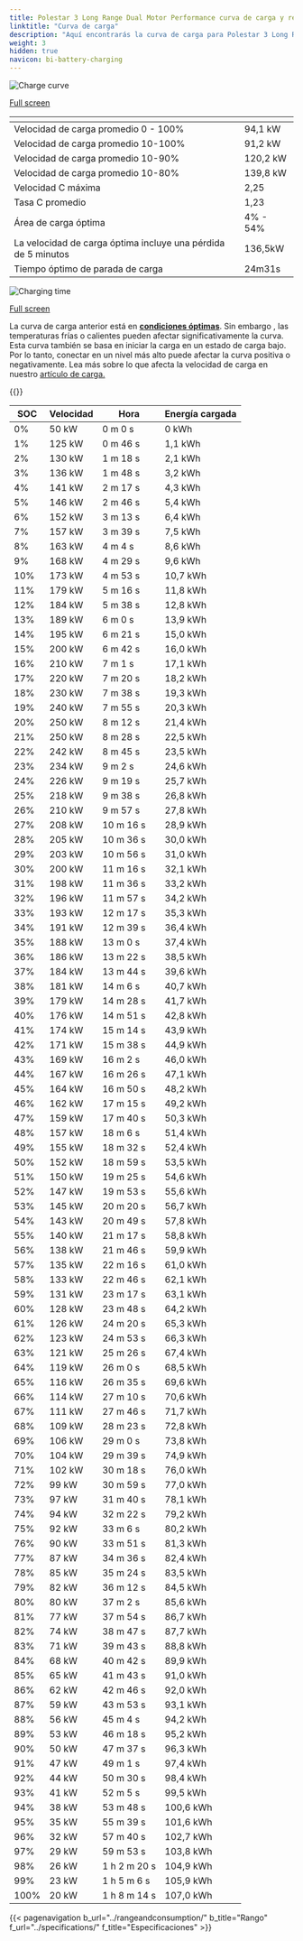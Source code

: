 ```yaml
---
title: Polestar 3 Long Range Dual Motor Performance curva de carga y rendimiento
linktitle: "Curva de carga"
description: "Aquí encontrarás la curva de carga para Polestar 3 Long Range Dual Motor Performance."
weight: 3
hidden: true
navicon: bi-battery-charging
---
```

<!-- markdownlint-disable MD033 -->
<!-- markdownlint-disable MD010 -->
<img src="/images/models/polestar/3/3_long_range_dual_motor_performance/chargingcurve.svg" alt="Charge curve" class="img-fluid">

[Full screen](/images/models/polestar/3/3_long_range_dual_motor_performance/chargingcurve.svg)


<div class="table-responsive">
<table class="table table-striped border">
	<thead>
		<tr>
			<th>
			</th>
			<th>
			</th>
		</tr>
	</thead>
	<tbody>
		<tr>
			<td>
				Velocidad de carga promedio 0 - 100%
			</td>
			<td>
				94,1 kW
			</td>
		</tr>
		<tr>
			<td>
				Velocidad de carga promedio 10-100%
			</td>
			<td>
				91,2 kW
			</td>
		</tr>
		<tr>
			<td>
				Velocidad de carga promedio 10-90%
			</td>
			<td>
				120,2 kW
			</td>
		</tr>
		<tr>
			<td>
				Velocidad de carga promedio 10-80%
			</td>
			<td>
				139,8 kW
			</td>
		</tr>
		<tr>
			<td>
				Velocidad C máxima
			</td>
			<td>
				2,25
			</td>
		</tr>
		<tr>
			<td>
				Tasa C promedio
			</td>
			<td>
				1,23
			</td>
		</tr>
		<tr>
			<td>
				Área de carga óptima
			</td>
			<td>
				4% - 54%
			</td>
		</tr>
		<tr>
			<td>
				La velocidad de carga óptima incluye una pérdida de 5 minutos
			</td>
			<td>
				136,5kW
			</td>
		</tr>
		<tr>
			<td>
				Tiempo óptimo de parada de carga
			</td>
			<td>
				24m31s
			</td>
		</tr>
	</tbody>
</table>
</div>
<img src="/images/models/polestar/3/3_long_range_dual_motor_performance/chargingtime.svg" alt="Charging time" class="img-fluid">

[Full screen](/images/models/polestar/3/3_long_range_dual_motor_performance/chargingtime.svg)


La curva de carga anterior está en **[condiciones óptimas](../../../../../technology/battery/charging/#temperatura)**. Sin embargo , las temperaturas frías o calientes pueden afectar significativamente la curva. Esta curva también se basa en iniciar la carga en un estado de carga bajo. Por lo tanto, conectar en un nivel más alto puede afectar la curva positiva o negativamente. Lea más sobre lo que afecta la velocidad de carga en nuestro [artículo de carga.](../../../../../technology/battery/charging/)


{{<evkxdisplayaddarticle />}}
<div class="table-responsive">
<table class="table table-striped border">
	<thead>
		<tr>
			<th>
				SOC
			</th>
			<th>
				Velocidad
			</th>
			<th>
				Hora
			</th>
			<th>
				Energía cargada
			</th>
		</tr>
	</thead>
	<tbody>
		<tr>
			<td>
				0%
			</td>
			<td>
				50 kW
			</td>
			<td>
				 0 m 0 s
			</td>
			<td>
				0 kWh
			</td>
		</tr>
		<tr>
			<td>
				1%
			</td>
			<td>
				125 kW
			</td>
			<td>
				 0 m 46 s
			</td>
			<td>
				1,1 kWh
			</td>
		</tr>
		<tr>
			<td>
				2%
			</td>
			<td>
				130 kW
			</td>
			<td>
				 1 m 18 s
			</td>
			<td>
				2,1 kWh
			</td>
		</tr>
		<tr>
			<td>
				3%
			</td>
			<td>
				136 kW
			</td>
			<td>
				 1 m 48 s
			</td>
			<td>
				3,2 kWh
			</td>
		</tr>
		<tr>
			<td>
				4%
			</td>
			<td>
				141 kW
			</td>
			<td>
				 2 m 17 s
			</td>
			<td>
				4,3 kWh
			</td>
		</tr>
		<tr>
			<td>
				5%
			</td>
			<td>
				146 kW
			</td>
			<td>
				 2 m 46 s
			</td>
			<td>
				5,4 kWh
			</td>
		</tr>
		<tr>
			<td>
				6%
			</td>
			<td>
				152 kW
			</td>
			<td>
				 3 m 13 s
			</td>
			<td>
				6,4 kWh
			</td>
		</tr>
		<tr>
			<td>
				7%
			</td>
			<td>
				157 kW
			</td>
			<td>
				 3 m 39 s
			</td>
			<td>
				7,5 kWh
			</td>
		</tr>
		<tr>
			<td>
				8%
			</td>
			<td>
				163 kW
			</td>
			<td>
				 4 m 4 s
			</td>
			<td>
				8,6 kWh
			</td>
		</tr>
		<tr>
			<td>
				9%
			</td>
			<td>
				168 kW
			</td>
			<td>
				 4 m 29 s
			</td>
			<td>
				9,6 kWh
			</td>
		</tr>
		<tr>
			<td>
				10%
			</td>
			<td>
				173 kW
			</td>
			<td>
				 4 m 53 s
			</td>
			<td>
				10,7 kWh
			</td>
		</tr>
		<tr>
			<td>
				11%
			</td>
			<td>
				179 kW
			</td>
			<td>
				 5 m 16 s
			</td>
			<td>
				11,8 kWh
			</td>
		</tr>
		<tr>
			<td>
				12%
			</td>
			<td>
				184 kW
			</td>
			<td>
				 5 m 38 s
			</td>
			<td>
				12,8 kWh
			</td>
		</tr>
		<tr>
			<td>
				13%
			</td>
			<td>
				189 kW
			</td>
			<td>
				 6 m 0 s
			</td>
			<td>
				13,9 kWh
			</td>
		</tr>
		<tr>
			<td>
				14%
			</td>
			<td>
				195 kW
			</td>
			<td>
				 6 m 21 s
			</td>
			<td>
				15,0 kWh
			</td>
		</tr>
		<tr>
			<td>
				15%
			</td>
			<td>
				200 kW
			</td>
			<td>
				 6 m 42 s
			</td>
			<td>
				16,0 kWh
			</td>
		</tr>
		<tr>
			<td>
				16%
			</td>
			<td>
				210 kW
			</td>
			<td>
				 7 m 1 s
			</td>
			<td>
				17,1 kWh
			</td>
		</tr>
		<tr>
			<td>
				17%
			</td>
			<td>
				220 kW
			</td>
			<td>
				 7 m 20 s
			</td>
			<td>
				18,2 kWh
			</td>
		</tr>
		<tr>
			<td>
				18%
			</td>
			<td>
				230 kW
			</td>
			<td>
				 7 m 38 s
			</td>
			<td>
				19,3 kWh
			</td>
		</tr>
		<tr>
			<td>
				19%
			</td>
			<td>
				240 kW
			</td>
			<td>
				 7 m 55 s
			</td>
			<td>
				20,3 kWh
			</td>
		</tr>
		<tr>
			<td>
				20%
			</td>
			<td>
				250 kW
			</td>
			<td>
				 8 m 12 s
			</td>
			<td>
				21,4 kWh
			</td>
		</tr>
		<tr>
			<td>
				21%
			</td>
			<td>
				250 kW
			</td>
			<td>
				 8 m 28 s
			</td>
			<td>
				22,5 kWh
			</td>
		</tr>
		<tr>
			<td>
				22%
			</td>
			<td>
				242 kW
			</td>
			<td>
				 8 m 45 s
			</td>
			<td>
				23,5 kWh
			</td>
		</tr>
		<tr>
			<td>
				23%
			</td>
			<td>
				234 kW
			</td>
			<td>
				 9 m 2 s
			</td>
			<td>
				24,6 kWh
			</td>
		</tr>
		<tr>
			<td>
				24%
			</td>
			<td>
				226 kW
			</td>
			<td>
				 9 m 19 s
			</td>
			<td>
				25,7 kWh
			</td>
		</tr>
		<tr>
			<td>
				25%
			</td>
			<td>
				218 kW
			</td>
			<td>
				 9 m 38 s
			</td>
			<td>
				26,8 kWh
			</td>
		</tr>
		<tr>
			<td>
				26%
			</td>
			<td>
				210 kW
			</td>
			<td>
				 9 m 57 s
			</td>
			<td>
				27,8 kWh
			</td>
		</tr>
		<tr>
			<td>
				27%
			</td>
			<td>
				208 kW
			</td>
			<td>
				 10 m 16 s
			</td>
			<td>
				28,9 kWh
			</td>
		</tr>
		<tr>
			<td>
				28%
			</td>
			<td>
				205 kW
			</td>
			<td>
				 10 m 36 s
			</td>
			<td>
				30,0 kWh
			</td>
		</tr>
		<tr>
			<td>
				29%
			</td>
			<td>
				203 kW
			</td>
			<td>
				 10 m 56 s
			</td>
			<td>
				31,0 kWh
			</td>
		</tr>
		<tr>
			<td>
				30%
			</td>
			<td>
				200 kW
			</td>
			<td>
				 11 m 16 s
			</td>
			<td>
				32,1 kWh
			</td>
		</tr>
		<tr>
			<td>
				31%
			</td>
			<td>
				198 kW
			</td>
			<td>
				 11 m 36 s
			</td>
			<td>
				33,2 kWh
			</td>
		</tr>
		<tr>
			<td>
				32%
			</td>
			<td>
				196 kW
			</td>
			<td>
				 11 m 57 s
			</td>
			<td>
				34,2 kWh
			</td>
		</tr>
		<tr>
			<td>
				33%
			</td>
			<td>
				193 kW
			</td>
			<td>
				 12 m 17 s
			</td>
			<td>
				35,3 kWh
			</td>
		</tr>
		<tr>
			<td>
				34%
			</td>
			<td>
				191 kW
			</td>
			<td>
				 12 m 39 s
			</td>
			<td>
				36,4 kWh
			</td>
		</tr>
		<tr>
			<td>
				35%
			</td>
			<td>
				188 kW
			</td>
			<td>
				 13 m 0 s
			</td>
			<td>
				37,4 kWh
			</td>
		</tr>
		<tr>
			<td>
				36%
			</td>
			<td>
				186 kW
			</td>
			<td>
				 13 m 22 s
			</td>
			<td>
				38,5 kWh
			</td>
		</tr>
		<tr>
			<td>
				37%
			</td>
			<td>
				184 kW
			</td>
			<td>
				 13 m 44 s
			</td>
			<td>
				39,6 kWh
			</td>
		</tr>
		<tr>
			<td>
				38%
			</td>
			<td>
				181 kW
			</td>
			<td>
				 14 m 6 s
			</td>
			<td>
				40,7 kWh
			</td>
		</tr>
		<tr>
			<td>
				39%
			</td>
			<td>
				179 kW
			</td>
			<td>
				 14 m 28 s
			</td>
			<td>
				41,7 kWh
			</td>
		</tr>
		<tr>
			<td>
				40%
			</td>
			<td>
				176 kW
			</td>
			<td>
				 14 m 51 s
			</td>
			<td>
				42,8 kWh
			</td>
		</tr>
		<tr>
			<td>
				41%
			</td>
			<td>
				174 kW
			</td>
			<td>
				 15 m 14 s
			</td>
			<td>
				43,9 kWh
			</td>
		</tr>
		<tr>
			<td>
				42%
			</td>
			<td>
				171 kW
			</td>
			<td>
				 15 m 38 s
			</td>
			<td>
				44,9 kWh
			</td>
		</tr>
		<tr>
			<td>
				43%
			</td>
			<td>
				169 kW
			</td>
			<td>
				 16 m 2 s
			</td>
			<td>
				46,0 kWh
			</td>
		</tr>
		<tr>
			<td>
				44%
			</td>
			<td>
				167 kW
			</td>
			<td>
				 16 m 26 s
			</td>
			<td>
				47,1 kWh
			</td>
		</tr>
		<tr>
			<td>
				45%
			</td>
			<td>
				164 kW
			</td>
			<td>
				 16 m 50 s
			</td>
			<td>
				48,2 kWh
			</td>
		</tr>
		<tr>
			<td>
				46%
			</td>
			<td>
				162 kW
			</td>
			<td>
				 17 m 15 s
			</td>
			<td>
				49,2 kWh
			</td>
		</tr>
		<tr>
			<td>
				47%
			</td>
			<td>
				159 kW
			</td>
			<td>
				 17 m 40 s
			</td>
			<td>
				50,3 kWh
			</td>
		</tr>
		<tr>
			<td>
				48%
			</td>
			<td>
				157 kW
			</td>
			<td>
				 18 m 6 s
			</td>
			<td>
				51,4 kWh
			</td>
		</tr>
		<tr>
			<td>
				49%
			</td>
			<td>
				155 kW
			</td>
			<td>
				 18 m 32 s
			</td>
			<td>
				52,4 kWh
			</td>
		</tr>
		<tr>
			<td>
				50%
			</td>
			<td>
				152 kW
			</td>
			<td>
				 18 m 59 s
			</td>
			<td>
				53,5 kWh
			</td>
		</tr>
		<tr>
			<td>
				51%
			</td>
			<td>
				150 kW
			</td>
			<td>
				 19 m 25 s
			</td>
			<td>
				54,6 kWh
			</td>
		</tr>
		<tr>
			<td>
				52%
			</td>
			<td>
				147 kW
			</td>
			<td>
				 19 m 53 s
			</td>
			<td>
				55,6 kWh
			</td>
		</tr>
		<tr>
			<td>
				53%
			</td>
			<td>
				145 kW
			</td>
			<td>
				 20 m 20 s
			</td>
			<td>
				56,7 kWh
			</td>
		</tr>
		<tr>
			<td>
				54%
			</td>
			<td>
				143 kW
			</td>
			<td>
				 20 m 49 s
			</td>
			<td>
				57,8 kWh
			</td>
		</tr>
		<tr>
			<td>
				55%
			</td>
			<td>
				140 kW
			</td>
			<td>
				 21 m 17 s
			</td>
			<td>
				58,8 kWh
			</td>
		</tr>
		<tr>
			<td>
				56%
			</td>
			<td>
				138 kW
			</td>
			<td>
				 21 m 46 s
			</td>
			<td>
				59,9 kWh
			</td>
		</tr>
		<tr>
			<td>
				57%
			</td>
			<td>
				135 kW
			</td>
			<td>
				 22 m 16 s
			</td>
			<td>
				61,0 kWh
			</td>
		</tr>
		<tr>
			<td>
				58%
			</td>
			<td>
				133 kW
			</td>
			<td>
				 22 m 46 s
			</td>
			<td>
				62,1 kWh
			</td>
		</tr>
		<tr>
			<td>
				59%
			</td>
			<td>
				131 kW
			</td>
			<td>
				 23 m 17 s
			</td>
			<td>
				63,1 kWh
			</td>
		</tr>
		<tr>
			<td>
				60%
			</td>
			<td>
				128 kW
			</td>
			<td>
				 23 m 48 s
			</td>
			<td>
				64,2 kWh
			</td>
		</tr>
		<tr>
			<td>
				61%
			</td>
			<td>
				126 kW
			</td>
			<td>
				 24 m 20 s
			</td>
			<td>
				65,3 kWh
			</td>
		</tr>
		<tr>
			<td>
				62%
			</td>
			<td>
				123 kW
			</td>
			<td>
				 24 m 53 s
			</td>
			<td>
				66,3 kWh
			</td>
		</tr>
		<tr>
			<td>
				63%
			</td>
			<td>
				121 kW
			</td>
			<td>
				 25 m 26 s
			</td>
			<td>
				67,4 kWh
			</td>
		</tr>
		<tr>
			<td>
				64%
			</td>
			<td>
				119 kW
			</td>
			<td>
				 26 m 0 s
			</td>
			<td>
				68,5 kWh
			</td>
		</tr>
		<tr>
			<td>
				65%
			</td>
			<td>
				116 kW
			</td>
			<td>
				 26 m 35 s
			</td>
			<td>
				69,6 kWh
			</td>
		</tr>
		<tr>
			<td>
				66%
			</td>
			<td>
				114 kW
			</td>
			<td>
				 27 m 10 s
			</td>
			<td>
				70,6 kWh
			</td>
		</tr>
		<tr>
			<td>
				67%
			</td>
			<td>
				111 kW
			</td>
			<td>
				 27 m 46 s
			</td>
			<td>
				71,7 kWh
			</td>
		</tr>
		<tr>
			<td>
				68%
			</td>
			<td>
				109 kW
			</td>
			<td>
				 28 m 23 s
			</td>
			<td>
				72,8 kWh
			</td>
		</tr>
		<tr>
			<td>
				69%
			</td>
			<td>
				106 kW
			</td>
			<td>
				 29 m 0 s
			</td>
			<td>
				73,8 kWh
			</td>
		</tr>
		<tr>
			<td>
				70%
			</td>
			<td>
				104 kW
			</td>
			<td>
				 29 m 39 s
			</td>
			<td>
				74,9 kWh
			</td>
		</tr>
		<tr>
			<td>
				71%
			</td>
			<td>
				102 kW
			</td>
			<td>
				 30 m 18 s
			</td>
			<td>
				76,0 kWh
			</td>
		</tr>
		<tr>
			<td>
				72%
			</td>
			<td>
				99 kW
			</td>
			<td>
				 30 m 59 s
			</td>
			<td>
				77,0 kWh
			</td>
		</tr>
		<tr>
			<td>
				73%
			</td>
			<td>
				97 kW
			</td>
			<td>
				 31 m 40 s
			</td>
			<td>
				78,1 kWh
			</td>
		</tr>
		<tr>
			<td>
				74%
			</td>
			<td>
				94 kW
			</td>
			<td>
				 32 m 22 s
			</td>
			<td>
				79,2 kWh
			</td>
		</tr>
		<tr>
			<td>
				75%
			</td>
			<td>
				92 kW
			</td>
			<td>
				 33 m 6 s
			</td>
			<td>
				80,2 kWh
			</td>
		</tr>
		<tr>
			<td>
				76%
			</td>
			<td>
				90 kW
			</td>
			<td>
				 33 m 51 s
			</td>
			<td>
				81,3 kWh
			</td>
		</tr>
		<tr>
			<td>
				77%
			</td>
			<td>
				87 kW
			</td>
			<td>
				 34 m 36 s
			</td>
			<td>
				82,4 kWh
			</td>
		</tr>
		<tr>
			<td>
				78%
			</td>
			<td>
				85 kW
			</td>
			<td>
				 35 m 24 s
			</td>
			<td>
				83,5 kWh
			</td>
		</tr>
		<tr>
			<td>
				79%
			</td>
			<td>
				82 kW
			</td>
			<td>
				 36 m 12 s
			</td>
			<td>
				84,5 kWh
			</td>
		</tr>
		<tr>
			<td>
				80%
			</td>
			<td>
				80 kW
			</td>
			<td>
				 37 m 2 s
			</td>
			<td>
				85,6 kWh
			</td>
		</tr>
		<tr>
			<td>
				81%
			</td>
			<td>
				77 kW
			</td>
			<td>
				 37 m 54 s
			</td>
			<td>
				86,7 kWh
			</td>
		</tr>
		<tr>
			<td>
				82%
			</td>
			<td>
				74 kW
			</td>
			<td>
				 38 m 47 s
			</td>
			<td>
				87,7 kWh
			</td>
		</tr>
		<tr>
			<td>
				83%
			</td>
			<td>
				71 kW
			</td>
			<td>
				 39 m 43 s
			</td>
			<td>
				88,8 kWh
			</td>
		</tr>
		<tr>
			<td>
				84%
			</td>
			<td>
				68 kW
			</td>
			<td>
				 40 m 42 s
			</td>
			<td>
				89,9 kWh
			</td>
		</tr>
		<tr>
			<td>
				85%
			</td>
			<td>
				65 kW
			</td>
			<td>
				 41 m 43 s
			</td>
			<td>
				91,0 kWh
			</td>
		</tr>
		<tr>
			<td>
				86%
			</td>
			<td>
				62 kW
			</td>
			<td>
				 42 m 46 s
			</td>
			<td>
				92,0 kWh
			</td>
		</tr>
		<tr>
			<td>
				87%
			</td>
			<td>
				59 kW
			</td>
			<td>
				 43 m 53 s
			</td>
			<td>
				93,1 kWh
			</td>
		</tr>
		<tr>
			<td>
				88%
			</td>
			<td>
				56 kW
			</td>
			<td>
				 45 m 4 s
			</td>
			<td>
				94,2 kWh
			</td>
		</tr>
		<tr>
			<td>
				89%
			</td>
			<td>
				53 kW
			</td>
			<td>
				 46 m 18 s
			</td>
			<td>
				95,2 kWh
			</td>
		</tr>
		<tr>
			<td>
				90%
			</td>
			<td>
				50 kW
			</td>
			<td>
				 47 m 37 s
			</td>
			<td>
				96,3 kWh
			</td>
		</tr>
		<tr>
			<td>
				91%
			</td>
			<td>
				47 kW
			</td>
			<td>
				 49 m 1 s
			</td>
			<td>
				97,4 kWh
			</td>
		</tr>
		<tr>
			<td>
				92%
			</td>
			<td>
				44 kW
			</td>
			<td>
				 50 m 30 s
			</td>
			<td>
				98,4 kWh
			</td>
		</tr>
		<tr>
			<td>
				93%
			</td>
			<td>
				41 kW
			</td>
			<td>
				 52 m 5 s
			</td>
			<td>
				99,5 kWh
			</td>
		</tr>
		<tr>
			<td>
				94%
			</td>
			<td>
				38 kW
			</td>
			<td>
				 53 m 48 s
			</td>
			<td>
				100,6 kWh
			</td>
		</tr>
		<tr>
			<td>
				95%
			</td>
			<td>
				35 kW
			</td>
			<td>
				 55 m 39 s
			</td>
			<td>
				101,6 kWh
			</td>
		</tr>
		<tr>
			<td>
				96%
			</td>
			<td>
				32 kW
			</td>
			<td>
				 57 m 40 s
			</td>
			<td>
				102,7 kWh
			</td>
		</tr>
		<tr>
			<td>
				97%
			</td>
			<td>
				29 kW
			</td>
			<td>
				 59 m 53 s
			</td>
			<td>
				103,8 kWh
			</td>
		</tr>
		<tr>
			<td>
				98%
			</td>
			<td>
				26 kW
			</td>
			<td>
				1 h 2 m 20 s
			</td>
			<td>
				104,9 kWh
			</td>
		</tr>
		<tr>
			<td>
				99%
			</td>
			<td>
				23 kW
			</td>
			<td>
				1 h 5 m 6 s
			</td>
			<td>
				105,9 kWh
			</td>
		</tr>
		<tr>
			<td>
				100%
			</td>
			<td>
				20 kW
			</td>
			<td>
				1 h 8 m 14 s
			</td>
			<td>
				107,0 kWh
			</td>
		</tr>
	</tbody>
</table>
</div>


{{< pagenavigation b_url="../rangeandconsumption/" b_title="Rango" f_url="../specifications/" f_title="Especificaciones" >}}
